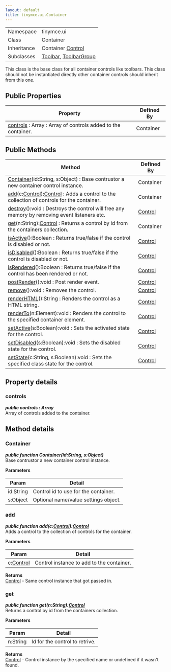 ```yaml
---
layout: default
title: tinymce.ui.Container
---
```


|  |  |
| --- | --- |
| Namespace | tinymce.ui |
| Class | Container |
| Inheritance | <span>Container</span> <span class="last">[Control](https://www.tiny.cloud/docs-3x/api/ui/class_tinymce.ui.Control.html)</span> |
| Subclasses | [Toolbar](https://www.tiny.cloud/docs-3x/api/ui/class_tinymce.ui.Toolbar.html), [ToolbarGroup](https://www.tiny.cloud/docs-3x/api/ui/class_tinymce.ui.ToolbarGroup.html) |

This class is the base class for all container controls like toolbars. This class should not be instantiated directly other container controls should inherit from this one.

## Public Properties

| Property | Defined By |
| --- | --- |
| [controls](#controls) : Array : Array of controls added to the container. | Container |

## Public Methods

| Method | Defined By |
| --- | --- |
| [Container](#container)(id:String, s:Object) : Base contrustor a new container control instance. | Container |
| [add](#add)(c:[Control](https://www.tiny.cloud/docs-3x/api/ui/class_tinymce.ui.Control.html)):[Control](https://www.tiny.cloud/docs-3x/api/ui/class_tinymce.ui.Control.html) : Adds a control to the collection of controls for the container. | Container |
| [destroy](#destroy)():void : Destroys the control will free any memory by removing event listeners etc. | [Control](https://www.tiny.cloud/docs-3x/api/ui/class_tinymce.ui.Control.html) |
| [get](#get)(n:String):[Control](https://www.tiny.cloud/docs-3x/api/ui/class_tinymce.ui.Control.html) : Returns a control by id from the containers collection. | Container |
| [isActive](#isactive)():Boolean : Returns true/false if the control is disabled or not. | [Control](https://www.tiny.cloud/docs-3x/api/ui/class_tinymce.ui.Control.html) |
| [isDisabled](#isdisabled)():Boolean : Returns true/false if the control is disabled or not. | [Control](https://www.tiny.cloud/docs-3x/api/ui/class_tinymce.ui.Control.html) |
| [isRendered](#isrendered)():Boolean : Returns true/false if the control has been rendered or not. | [Control](https://www.tiny.cloud/docs-3x/api/ui/class_tinymce.ui.Control.html) |
| [postRender](#postrender)():void : Post render event. | [Control](https://www.tiny.cloud/docs-3x/api/ui/class_tinymce.ui.Control.html) |
| [remove](#remove)():void : Removes the control. | [Control](https://www.tiny.cloud/docs-3x/api/ui/class_tinymce.ui.Control.html) |
| [renderHTML](#renderhtml)():String : Renders the control as a HTML string. | [Control](https://www.tiny.cloud/docs-3x/api/ui/class_tinymce.ui.Control.html) |
| [renderTo](#renderto)(n:Element):void : Renders the control to the specified container element. | [Control](https://www.tiny.cloud/docs-3x/api/ui/class_tinymce.ui.Control.html) |
| [setActive](#setactive)(s:Boolean):void : Sets the activated state for the control. | [Control](https://www.tiny.cloud/docs-3x/api/ui/class_tinymce.ui.Control.html) |
| [setDisabled](#setdisabled)(s:Boolean):void : Sets the disabled state for the control. | [Control](https://www.tiny.cloud/docs-3x/api/ui/class_tinymce.ui.Control.html) |
| [setState](#setstate)(c:String, s:Boolean):void : Sets the specified class state for the control. | [Control](https://www.tiny.cloud/docs-3x/api/ui/class_tinymce.ui.Control.html) |

## Property details

### controls 

***public controls : Array***  
Array of controls added to the container.

## Method details

### Container 

***public function Container(id:String, s:Object)***  
Base contrustor a new container control instance.      

**Parameters**  

| Param | Detail |
| --- | --- |
| id:String | Control id to use for the container. |
| s:Object | Optional name/value settings object. |

### add 

***public function add(c:[Control](https://www.tiny.cloud/docs-3x/api/ui/class_tinymce.ui.Control.html)):[Control](https://www.tiny.cloud/docs-3x/api/ui/class_tinymce.ui.Control.html)***  
Adds a control to the collection of controls for the container.      

**Parameters**  

| Param | Detail |
| --- | --- |
| c:[Control](https://www.tiny.cloud/docs-3x/api/ui/class_tinymce.ui.Control.html) | Control instance to add to the container. |

**Returns**  
[Control](https://www.tiny.cloud/docs-3x/api/ui/class_tinymce.ui.Control.html) - Same control instance that got passed in.

### get 

***public function get(n:String):[Control](https://www.tiny.cloud/docs-3x/api/ui/class_tinymce.ui.Control.html)***  
Returns a control by id from the containers collection.      

**Parameters**  

| Param | Detail |
| --- | --- |
| n:String | Id for the control to retrive. |

**Returns**  
[Control](https://www.tiny.cloud/docs-3x/api/ui/class_tinymce.ui.Control.html) - Control instance by the specified name or undefined if it wasn't found.